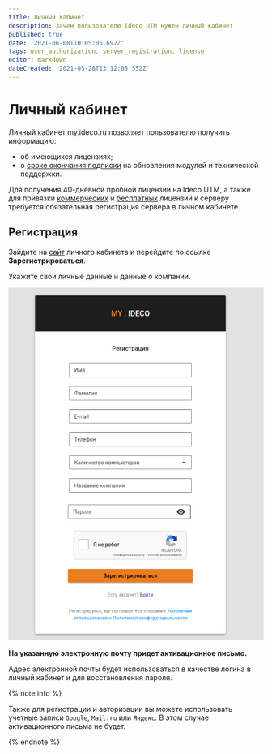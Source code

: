 ```yaml
---
title: Личный кабинет
description: Зачем пользователю Ideco UTM нужен личный кабинет
published: true
date: '2021-06-08T10:05:06.692Z'
tags: user_authorization, server_registration, license
editor: markdown
dateCreated: '2021-05-28T13:12:05.352Z'
---
```


# Личный кабинет

Личный кабинет my.ideco.ru позволяет пользователю получить информацию:

* об имеющихся лицензиях;
* о [сроке окончания подписки](https://2020.ideco.ru/development) на обновления модулей и технической поддержки.

Для получения 40-дневной пробной лицензии на Ideco UTM, а также для привязки [коммерческих](https://2020.ideco.ru/buy) и [бесплатных](https://ideco.ru/products/ics/free-edition) лицензий к серверу требуется обязательная регистрация сервера в личном кабинете.

## Регистрация

Зайдите на [сайт](https://my.ideco.ru/#/login/?next=/utm/license/) личного кабинета и перейдите по ссылке **Зарегистрироваться**.

Укажите свои личные данные и данные о компании.

![](../../_images/reglk.png)

**На указанную электронную почту придет активационное письмо.**

Адрес электронной почты будет использоваться в качестве логина в личный кабинет и для восстановления пароля.

{% note info %}

Также для регистрации и авторизации вы можете использовать учетные записи `Google`, `Mail.ru` или `Яндекс`. В этом случае активационного письма не будет.

{% endnote %}

